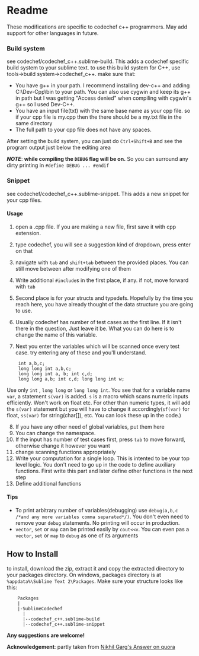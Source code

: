 # Readme

These modifications are specific to codechef c++ programmers. May add support for other languages in future.
### Build system
see codechef/codechef_c++.sublime-build. This adds a codechef specific build system to your sublime text. to use this build system for C++, use tools->build system->codechef_c++. make sure that:
* You have g++ in your path. I recommend installing dev-c++ and adding C:\Dev-Cpp\bin to your path. You can also use cygwin and keep its g++ in path but I was getting "Access denied" when compiling with cygwin's g++ so I used Dev-C++.
* You have an input file(txt) with the same base name as your cpp file. so if your cpp file is my.cpp then the there should be a my.txt file in the same directory
* The full path to your cpp file does not have any spaces.

After setting the build system, you can just do `Ctrl+Shift+B` and see the program output just below the editing area


***NOTE***: **while compiling the `DEBUG` flag will be on.** So you can surround any dirty printing in `#define DEBUG ... #endif`

### Snippet
see codechef/codechef_c++.sublime-snippet. This adds a new snippet for your cpp files.

#### Usage
1. open a .cpp file. If you are making a new file, first save it with cpp extension.
2. type codechef, you will see a suggestion kind of dropdown, press enter on that
3. navigate with `tab` and `shift+tab` between the provided places. You can still move between after modifying one of them
4. Write additional `#include`s in the first place, if any. if not, move forward with `tab`
5. Second place is for your structs and typedefs. Hopefully by the time you reach here, you have already thought of the data structure you are going to use.
6. Usually codechef has number of test cases as the first line. If it isn't there in the question, Just leave it be. What you can do here is to change the name of this variable.
7. Next you enter the variables which will be scanned once every test case. try entering any of these and you'll understand. 

    
        int a,b,c;
        long long int a,b,c;
        long long int a, b; int c,d;
        long long a,b; int c,d; long long int w;
Use only `int` , `long long` or `long long int`. You see that for a variable name `var`, a statement `s(var)` is added. `s` is a macro which scans numeric inputs efficiently. Won't work on float etc. For other than numeric types, it will add the `s(var)` statement but you will have to change it accordingly(`sf(var)` for float, `ss(var)` for string(char[]), etc. You can look these up in the code.)

8. If you have any other need of global variables, put them here
9. You can change the namespace.
10. If the input has number of test cases first, press `tab` to move forward, otherwise change it however you want
11. change scanning functions appropriately
12. Write your computation for a single loop. This is intented to be your top level logic. You don't need to go up in the code to define auxiliary functions. First write this part and later define other functions in the next step
13. Define additional functions

#### Tips
* To print arbitrary number of variables(debugging) use `debug(a,b,c /*and any more variables comma separated*/)`. You don't even need to remove your `debug` statements. No printing will occur in production. 
* `vector`, `set` or `map` can be printed easily by `cout<<v`. You can even pas a `vector`, `set` or `map` to `debug` as one of its arguments

## How to Install
to install, download the zip, extract it and copy the extracted directory to your packages directory. On windows, packages directory is at `%appdata%\Sublime Text 2\Packages`. Make sure your structure looks like this:

        Packages
        |
        |-SublimeCodechef
          |
          |--codechef_c++.sublime-build
          |--codechef_c++.sublime-snippet



**Any suggestions are welcome!**

**Acknowledgement**: partly taken from [Nikhil Garg's Answer on quora](http://www.quora.com/C++-programming-language/What-are-the-basic-macros-that-are-used-in-programming-contests)